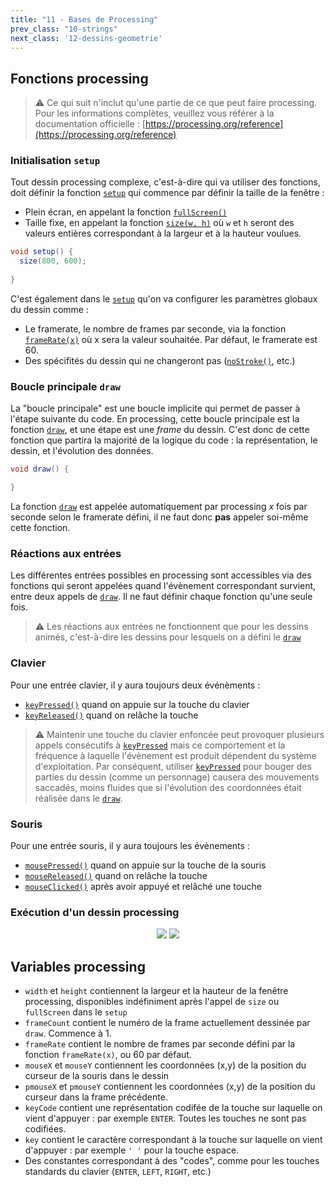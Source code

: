 ```yaml
---
title: "11 - Bases de Processing"
prev_class: "10-strings"
next_class: '12-dessins-geometrie'
---
```


## Fonctions processing
> ⚠ Ce qui suit n'inclut qu'une partie de ce que peut faire processing. Pour les informations complètes, veuillez vous référer à la documentation officielle : [https://processing.org/reference](https://processing.org/reference)

### Initialisation `setup`

Tout dessin processing complexe, c'est-à-dire qui va utiliser des fonctions, doit définir la fonction [`setup`](https://processing.org/reference/setup_.html) qui commence par définir la taille de la fenêtre :
- Plein écran, en appelant la fonction [`fullScreen()`](https://processing.org/reference/fullScreen_.html)
- Taille fixe, en appelant la fonction [`size(w, h)`](https://processing.org/reference/size_.html) où `w` et `h` seront des valeurs entières correspondant à la largeur et à la hauteur voulues.

```java
void setup() {
  size(800, 600);
	
}
```

C'est également dans le [`setup`](https://processing.org/reference/setup_.html) qu'on va configurer les paramètres globaux du dessin comme :
- Le framerate, le nombre de frames par seconde, via la fonction [`frameRate(x)`](https://processing.org/reference/frameRate_.html) où x sera la valeur souhaitée. Par défaut, le framerate est 60.
- Des spécifités du dessin qui ne changeront pas ([`noStroke()`](https://processing.org/reference/noStroke_.html), etc.)

### Boucle principale `draw`

La "boucle principale" est une boucle implicite qui permet de passer à l'étape suivante du code. En processing, cette boucle principale est la fonction [`draw`](https://processing.org/reference/draw_.html), et une étape est une *frame* du dessin. C'est donc de cette fonction que partira la majorité de la logique du code : la représentation, le dessin, et l'évolution des données.

```java
void draw() {

}
```

La fonction [`draw`](https://processing.org/reference/draw_.html) est appelée automatiquement par processing *x* fois par seconde selon le framerate défini, il ne faut donc **pas** appeler soi-même cette fonction.

### Réactions aux entrées

Les différentes entrées possibles en processing sont accessibles via des fonctions qui seront appelées quand l'évènement correspondant survient, entre deux appels de [`draw`](https://processing.org/reference/draw_.html). Il ne faut définir chaque fonction qu'une seule fois.

> ⚠️ Les réactions aux entrées ne fonctionnent que pour les dessins animés, c'est-à-dire les dessins pour lesquels on a défini le [`draw`](https://processing.org/reference/draw_.html)

### Clavier

Pour une entrée clavier, il y aura toujours deux événèments :
- [`keyPressed()`](https://processing.org/reference/keyPressed_.html) quand on appuie sur la touche du clavier
- [`keyReleased()`](https://processing.org/reference/keyReleased_.html) quand on relâche la touche

> ⚠ Maintenir une touche du clavier enfoncée peut provoquer plusieurs appels consécutifs à [`keyPressed`](https://processing.org/reference/keyPressed_.html) mais ce comportement et la fréquence à laquelle l'évènement est produit dépendent du système d'exploitation. Par conséquent, utiliser [`keyPressed`](https://processing.org/reference/keyPressed_.html) pour bouger des parties du dessin (comme un personnage) causera des mouvements saccadés, moins fluides que si l'évolution des coordonnées était réalisée dans le [`draw`](https://processing.org/reference/draw_.html). 

### Souris

Pour une entrée souris, il y aura toujours les évènements :
- [`mousePressed()`](https://processing.org/reference/mousePressed_.html) quand on appuie sur la touche de la souris
- [`mouseReleased()`](https://processing.org/reference/mouseReleased_.html) quand on relâche la touche
- [`mouseClicked()`](https://processing.org/reference/mouseClicked_.html) après avoir appuyé et relâché une touche

### Exécution d'un dessin processing

<p align="center">
<img src="/stic/images/processing-loop-dm.svg" class="svg-dark-mode w-50"/>
<img src="/stic/images/processing-loop-lm.svg" class="svg-light-mode w-50"/>
</p>

## Variables processing
- `width` et `height` contiennent la largeur et la hauteur de la fenêtre processing, disponibles indéfiniment après l'appel de `size`  ou `fullScreen` dans le `setup`
- `frameCount` contient le numéro de la frame actuellement dessinée par `draw`. Commence à 1.
- `frameRate` contient le nombre de frames par seconde défini par la fonction `frameRate(x)`, ou 60 par défaut.
- `mouseX` et `mouseY` contiennent les coordonnées (x,y) de la position du curseur de la souris dans le dessin
- `pmouseX` et `pmouseY` contiennent les coordonnées (x,y) de la position du curseur dans la frame précédente.
- `keyCode` contient une représentation codifée de la touche sur laquelle on vient d'appuyer : par exemple `ENTER`. Toutes les touches ne sont pas codifiées.
- `key` contient le caractère correspondant à la touche sur laquelle on vient d'appuyer : par exemple `' '` pour la touche espace.
- Des constantes correspondant à des "codes", comme pour les touches standards du clavier (`ENTER`, `LEFT`, `RIGHT`, etc.)

